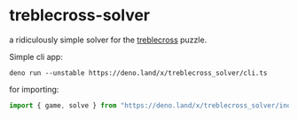 # treblecross-solver

a ridiculously simple solver for the
[treblecross](https://en.wikipedia.org/wiki/Treblecross) puzzle.

Simple cli app:

`deno run --unstable https://deno.land/x/treblecross_solver/cli.ts`

for importing:

```ts
import { game, solve } from "https://deno.land/x/treblecross_solver/index.ts"
```